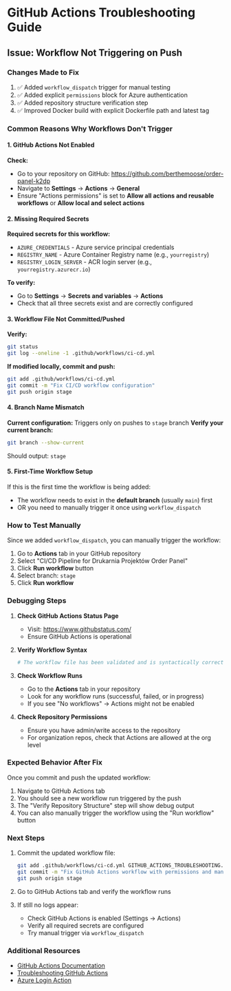 # GitHub Actions Troubleshooting Guide

## Issue: Workflow Not Triggering on Push

### Changes Made to Fix
1. ✅ Added `workflow_dispatch` trigger for manual testing
2. ✅ Added explicit `permissions` block for Azure authentication
3. ✅ Added repository structure verification step
4. ✅ Improved Docker build with explicit Dockerfile path and latest tag

### Common Reasons Why Workflows Don't Trigger

#### 1. GitHub Actions Not Enabled
**Check:**
- Go to your repository on GitHub: https://github.com/berthemoose/order-panel-k2dp
- Navigate to **Settings** → **Actions** → **General**
- Ensure "Actions permissions" is set to **Allow all actions and reusable workflows** or **Allow local and select actions**

#### 2. Missing Required Secrets
**Required secrets for this workflow:**
- `AZURE_CREDENTIALS` - Azure service principal credentials
- `REGISTRY_NAME` - Azure Container Registry name (e.g., `yourregistry`)
- `REGISTRY_LOGIN_SERVER` - ACR login server (e.g., `yourregistry.azurecr.io`)

**To verify:**
- Go to **Settings** → **Secrets and variables** → **Actions**
- Check that all three secrets exist and are correctly configured

#### 3. Workflow File Not Committed/Pushed
**Verify:**
```bash
git status
git log --oneline -1 .github/workflows/ci-cd.yml
```

**If modified locally, commit and push:**
```bash
git add .github/workflows/ci-cd.yml
git commit -m "Fix CI/CD workflow configuration"
git push origin stage
```

#### 4. Branch Name Mismatch
**Current configuration:** Triggers only on pushes to `stage` branch
**Verify your current branch:**
```bash
git branch --show-current
```
Should output: `stage`

#### 5. First-Time Workflow Setup
If this is the first time the workflow is being added:
- The workflow needs to exist in the **default branch** (usually `main`) first
- OR you need to manually trigger it once using `workflow_dispatch`

### How to Test Manually

Since we added `workflow_dispatch`, you can manually trigger the workflow:
1. Go to **Actions** tab in your GitHub repository
2. Select "CI/CD Pipeline for Drukarnia Projektów Order Panel"
3. Click **Run workflow** button
4. Select branch: `stage`
5. Click **Run workflow**

### Debugging Steps

1. **Check GitHub Actions Status Page**
   - Visit: https://www.githubstatus.com/
   - Ensure GitHub Actions is operational

2. **Verify Workflow Syntax**
   ```bash
   # The workflow file has been validated and is syntactically correct
   ```

3. **Check Workflow Runs**
   - Go to the **Actions** tab in your repository
   - Look for any workflow runs (successful, failed, or in progress)
   - If you see "No workflows" → Actions might not be enabled

4. **Check Repository Permissions**
   - Ensure you have admin/write access to the repository
   - For organization repos, check that Actions are allowed at the org level

### Expected Behavior After Fix

Once you commit and push the updated workflow:
1. Navigate to GitHub Actions tab
2. You should see a new workflow run triggered by the push
3. The "Verify Repository Structure" step will show debug output
4. You can also manually trigger the workflow using the "Run workflow" button

### Next Steps

1. Commit the updated workflow file:
   ```bash
   git add .github/workflows/ci-cd.yml GITHUB_ACTIONS_TROUBLESHOOTING.md
   git commit -m "Fix GitHub Actions workflow with permissions and manual trigger"
   git push origin stage
   ```

2. Go to GitHub Actions tab and verify the workflow runs

3. If still no logs appear:
   - Check GitHub Actions is enabled (Settings → Actions)
   - Verify all required secrets are configured
   - Try manual trigger via `workflow_dispatch`

### Additional Resources

- [GitHub Actions Documentation](https://docs.github.com/en/actions)
- [Troubleshooting GitHub Actions](https://docs.github.com/en/actions/monitoring-and-troubleshooting-workflows)
- [Azure Login Action](https://github.com/Azure/login)
